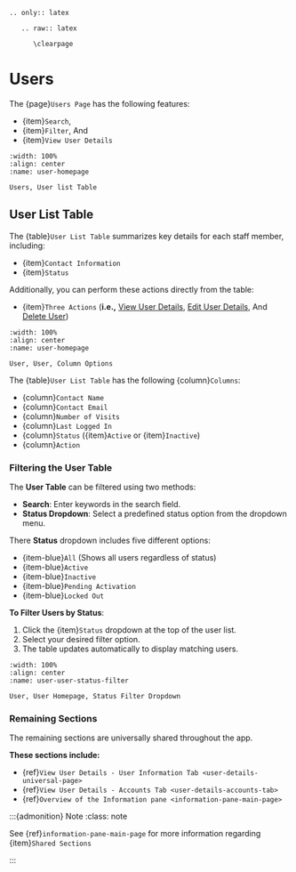 ```{eval-rst}
.. only:: latex

   .. raw:: latex

      \clearpage
```

# Users

The {page}`Users Page` has the following features:

- {item}`Search`,
- {item}`Filter`, And 
- {item}`View User Details`


```{lazyfigure} ../../_static/solo_app/User/Users/user-user-homepage.webp
:width: 100%
:align: center
:name: user-homepage

Users, User list Table
```

## User List Table

The {table}`User List Table` summarizes key details for each staff member, including:

- {item}`Contact Information`
- {item}`Status`

Additionally, you can perform these actions directly from the table:

- {item}`Three Actions` (**i.e.,** [View User Details](#user-staff-view-user-details), [Edit User Details](#edit-permissions-universal), And [Delete User](#delete-user-universal)) 



```{lazyfigure} ../../_static/solo_app/User/Users/user-user-column-options.webp
:width: 100%
:align: center
:name: user-homepage

User, User, Column Options
```

The {table}`User List Table` has the following {column}`Columns`:

- {column}`Contact Name`
- {column}`Contact Email`
- {column}`Number of Visits`
- {column}`Last Logged In`
- {column}`Status` ({item}`Active` or {item}`Inactive`)
- {column}`Action`


### Filtering the User Table

The **User Table** can be filtered using two methods:

- **Search**: Enter keywords in the search field.
- **Status Dropdown**: Select a predefined status option from the dropdown menu.

There **Status** dropdown includes five different options:

- {item-blue}`All` (Shows all users regardless of status)
- {item-blue}`Active`
- {item-blue}`Inactive`
- {item-blue}`Pending Activation`
- {item-blue}`Locked Out`

**To Filter Users by Status**:

1. Click the {item}`Status` dropdown at the top of the user list.
2. Select your desired filter option.
3. The table updates automatically to display matching users.


```{lazyfigure} ../../_static/solo_app/User/Users/user-user-status-filter.webp
:width: 100%
:align: center
:name: user-user-status-filter

User, User Homepage, Status Filter Dropdown
```


### Remaining Sections


The remaining sections are universally shared throughout the app. 


**These sections include:**

- {ref}`View User Details - User Information Tab <user-details-universal-page>`
- {ref}`View User Details - Accounts Tab <user-details-accounts-tab>`
- {ref}`Overview of the Information pane <information-pane-main-page>`

:::{admonition} Note
:class: note

See {ref}`information-pane-main-page` for more information regarding {item}`Shared Sections`

:::




